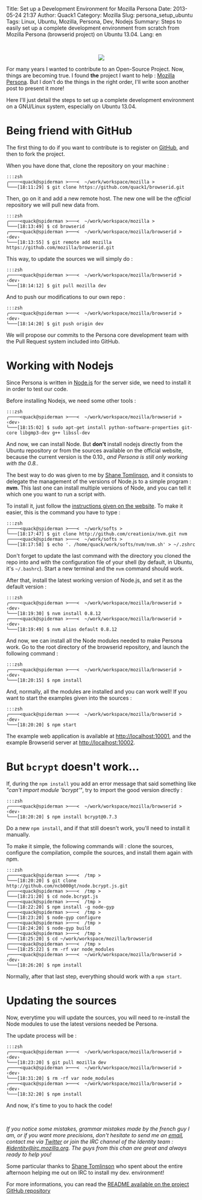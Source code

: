 Title: Set up a Development Environment for Mozilla Persona
Date: 2013-05-24 21:37
Author: Quack1
Category: Mozilla
Slug: persona_setup_ubuntu
Tags: Linux, Ubuntu, Mozilla, Persona, Dev, Nodejs
Summary: Steps to easily set up a complete development environment from scratch from Mozilla Persona (browserid project) on Ubuntu 13.04.
Lang: en

&nbsp;
<div align=center><img src="static/upload/persona.png" align=center /></div>

For many years I wanted to contribute to an Open-Source Project. Now, things are becoming true. I found **the** project I want to help : [Mozilla Persona](https://login.persona.org/about "Mozilla Persona About Page"). But I don't do the things in the right order, I'll write soon another post to present it more!

Here I'll just detail the steps to set up a complete development environment on a GNU/Linux system, especially on Ubuntu 13.04.

# Being friend with GitHub

The first thing to do if you want to contribute is to register on [GitHub](https://github.com "Github.com"), and then to fork the project.

When you have done that, clone the repository on your machine : 

	:::zsh
	╭────<quack@spiderman >───<  ~/work/workspace/mozilla >
	╰───[18:11:29] $ git clone https://github.com/quack1/browserid.git

Then, go on it and add a new remote host. The new one will be the _official_ repository we will pull new data from.

	:::zsh
	╭────<quack@spiderman >───<  ~/work/workspace/mozilla >
	╰───[18:13:49] $ cd browserid 
	╭────<quack@spiderman >───<  ~/work/workspace/mozilla/browserid >  ‹dev› 
	╰───[18:13:55] $ git remote add mozilla https://github.com/mozilla/browserid.git

This way, to update the sources we will simply do :

	:::zsh
	╭────<quack@spiderman >───<  ~/work/workspace/mozilla/browserid >  ‹dev› 
	╰───[18:14:12] $ git pull mozilla dev

And to push our modifications to our own repo : 

	:::zsh
	╭────<quack@spiderman >───<  ~/work/workspace/mozilla/browserid >  ‹dev› 
	╰───[18:14:20] $ git push origin dev

We will propose our commits to the Persona core development team with the Pull Request system included into GitHub.

# Working with Nodejs

Since Persona is written in [Node.js](http://nodejs.org/ "Node.js Website") for the server side, we need to install it in order to test our code.

Before installing Nodejs, we need some other tools : 

	:::zsh
	╭────<quack@spiderman >───<  ~/work/workspace/mozilla/browserid >  ‹dev› 
	╰───[18:15:02] $ sudo apt-get install python-software-properties git-core libgmp3-dev g++ libssl-dev

And now, we can install Node. But **don't** install nodejs directly from the Ubuntu repository or from the sources available on the official website, because the current version is the 0.10.*, and Persona is still only working with the 0.8.*.

The best way to do was given to me by [Shane Tomlinson](https://twitter.com/Shane_Tomlinson "Shane Tomlinson Twitter Page"), and it consists to delegate the management of the versions of Node.js to a simple program : **nvm**. This last one can install multiple versions of Node, and you can tell it which one you want to run a script with.

To install it, just follow the [instructions given on the website](https://github.com/creationix/nvm/). To make it easier, this is the command you have to type : 

	:::zsh
	╭────<quack@spiderman >───<  ~/work/softs > 
	╰───[18:17:47] $ git clone http://github.com/creationix/nvm.git nvm
	╭────<quack@spiderman >───<  ~/work/softs > 
	╰───[18:17:58] $ echo '. /home/quack/work/softs/nvm/nvm.sh' > ~/.zshrc

Don't forget to update the last command with the directory you cloned the repo into and with the configuration file of your shell (by default, in Ubuntu, it's `~/.bashrc`). Start a new terminal and the `nvm` command should work.

After that, install the latest working version of Node.js, and set it as the default version : 

	:::zsh
	╭────<quack@spiderman >───<  ~/work/workspace/mozilla/browserid >  ‹dev› 
	╰───[18:19:30] $ nvm install 0.8.12
	╭────<quack@spiderman >───<  ~/work/workspace/mozilla/browserid >  ‹dev› 
	╰───[18:19:49] $ nvm alias default 0.8.12

And now, we can install all the Node modules needed to make Persona work. Go to the root directory of the browserid repository, and launch the following command :

	:::zsh
	╭────<quack@spiderman >───<  ~/work/workspace/mozilla/browserid >  ‹dev› 
	╰───[18:20:15] $ npm install

And, normally, all the modules are installed and you can work well! If you want to start the examples given into the sources : 

	:::zsh
	╭────<quack@spiderman >───<  ~/work/workspace/mozilla/browserid >  ‹dev› 
	╰───[18:20:20] $ npm start

The example web application is available at [http://localhost:10001](http://localhost:10001), and the example Browserid server at [http://localhost:10002](http://localhost:10002).

# But `bcrypt` doesn't work...

If, during the `npm install` you add an error message that said something like _"can't import module 'bcrypt'"_, try to import the good version directly : 

	:::zsh
	╭────<quack@spiderman >───<  ~/work/workspace/mozilla/browserid >  ‹dev› 
	╰───[18:20:20] $ npm install bcrypt@0.7.3

Do a new `npm install`, and if that still doesn't work, you'll need to install it manually.

To make it simple, the following commands will : clone the sources, configure the compilation, compile the sources, and install them again with npm.

	:::zsh
	╭────<quack@spiderman >───<  /tmp > 
	╰───[18:20:20] $ git clone http://github.com/ncb000gt/node.bcrypt.js.git
	╭────<quack@spiderman >───<  /tmp > 
	╰───[18:21:20] $ cd node.bcrypt.js
	╭────<quack@spiderman >───<  /tmp > 
	╰───[18:22:20] $ npm install -g node-gyp
	╭────<quack@spiderman >───<  /tmp > 
	╰───[18:23:20] $ node-gyp configure
	╭────<quack@spiderman >───<  /tmp > 
	╰───[18:24:20] $ node-gyp build
	╭────<quack@spiderman >───<  /tmp > 
	╰───[18:25:20] $ cd ~/work/workspace/mozilla/browserid
	╭────<quack@spiderman >───<  /tmp > 
	╰───[18:25:22] $ rm -rf var node_modules
	╭────<quack@spiderman >───<  ~/work/workspace/mozilla/browserid >  ‹dev› 
	╰───[18:26:20] $ npm install

Normally, after that last step, everything should work with a `npm start`.

# Updating the sources

Now, everytime you will update the sources, you will need to re-install the Node modules to use the latest versions needed be Persona.

The update process will be :

	:::zsh
	╭────<quack@spiderman >───<  ~/work/workspace/mozilla/browserid >  ‹dev›  
	╰───[18:23:20] $ git pull mozilla dev
	╭────<quack@spiderman >───<  ~/work/workspace/mozilla/browserid >  ‹dev›  
	╰───[18:31:20] $ rm -rf var node_modules
	╭────<quack@spiderman >───<  ~/work/workspace/mozilla/browserid >  ‹dev› 
	╰───[18:32:20] $ npm install

And now, it's time to you to hack the code!

&nbsp;

_If you notice some mistakes, grammar mistakes made by the french guy I am, or if you want more precisions, don't hesitate to send me an [email](quack1blog@gmail.com), contact me via [Twitter](http://twitter.com/_Quack1) or join the IRC channel of the Identity team : [#identity@irc.mozilla.org](irc://irc.mozilla.org/identity). The guys from this chan are great and always ready to help you!_

Some particular thanks to [Shane Tomlinson](https://shanetomlinson.com/ "Shane Tomlinson Personal Website") who spent about the entire afternoon helping me out on IRC to install my dev. environment!

For more informations, you can read the [README available on the project GitHub repository](https://github.com/mozilla/browserid/blob/dev/README.md)